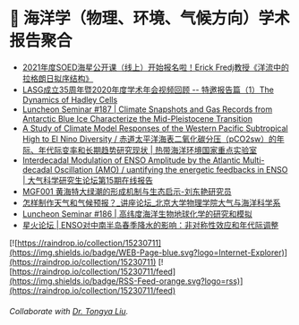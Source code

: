 # 🌊 海洋学（物理、环境、气候方向）学术报告聚合
<!-- BLOG-POST-LIST:START -->
- [2021年度SOED海星公开课（线上）开始报名啦！Erick Fredj教授《洋流中的拉格朗日拟序结构》](https://mp.weixin.qq.com/s/q3VrqJq_1zbEQ_2NSpWbdQ)
- [LASG成立35周年暨2020年度学术年会视频回顾 -- 特邀报告篇（1）The Dynamics of Hadley Cells](https://mp.weixin.qq.com/s/aaAjTJXkCVhKiU1ShhTWJQ)
- [Luncheon Seminar #187 | Climate Snapshots and Gas Records from Antarctic Blue Ice Characterize the Mid-Pleistocene Transition](https://mp.weixin.qq.com/s/geZo8zY6Tk-0fLwGAhc9LQ)
- [A Study of Climate Model Responses of the Western Pacific Subtropical High to El Nino Diversity / 赤道太平洋海表二氧化碳分压（pCO2sw）的年际、年代际变率和长期趋势研究现状 | 热带海洋环境国家重点实验室](http://lto.scsio.ac.cn/xwtz/xsbg/202012/t20201230_605400.html)
- [Interdecadal Modulation of ENSO Amplitude by the Atlantic Multi-decadal Oscillation (AMO) / uantifying the energetic feedbacks in ENSO | 大气科学研究生论坛第15期在线报告](https://mp.weixin.qq.com/s/-TKFpOlAmdIBKc0jmZqPLg)
- [MGF001 黄海特大绿潮的形成机制与生态启示-刘东艳研究员](https://www.bilibili.com/video/BV1hf4y1i7vK)
- [怎样制作天气和气候预报？_讲座论坛_北京大学物理学院大气与海洋科学系](https://www.atmos.pku.edu.cn/kxzb/xzbg/dqyhykxlt/124729.htm)
- [Luncheon Seminar #186 | 高纬度海洋生物地球化学的研究和模拟](https://mp.weixin.qq.com/s/2l5pl_9l8f_TTdz-voCyIw)
- [星火论坛 | ENSO对中南半岛春季降水的影响：非对称性效应和年代际调整](https://mp.weixin.qq.com/s/Si4VuvhoS2Og5MSwg7WkXA)
<!-- BLOG-POST-LIST:END -->

[![https://raindrop.io/collection/15230711](https://img.shields.io/badge/WEB-Page-blue.svg?logo=Internet-Explorer)](https://raindrop.io/collection/15230711) [![https://raindrop.io/collection/15230711/feed](https://img.shields.io/badge/RSS-Feed-orange.svg?logo=rss)](https://raindrop.io/collection/15230711/feed)

###### Collaborate with [Dr. Tongya Liu](https://liutongya.github.io/).
